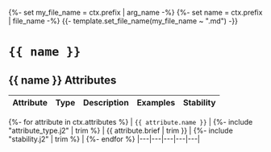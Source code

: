 {%- set my_file_name = ctx.prefix | arg_name -%}
{%- set name = ctx.prefix | file_name -%}
{{- template.set_file_name(my_file_name ~ ".md") -}}

# `{{ name }}`

## {{ name }} Attributes

| Attribute  | Type | Description  | Examples  | Stability |
|---|---|---|---|---|
{%- for attribute in ctx.attributes %}
| `{{ attribute.name }}` | {%- include "attribute_type.j2" | trim %} | {{ attribute.brief | trim }} | {%- include "stability.j2" | trim %} |
{%- endfor %}
|---|---|---|---|---|

<!-- TODO notes -->